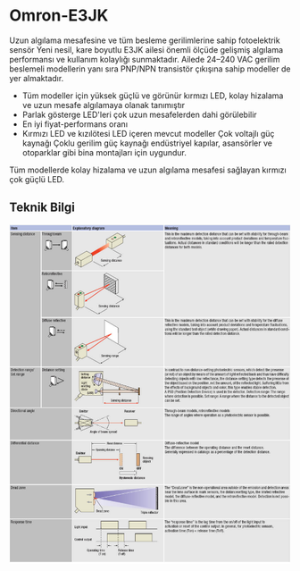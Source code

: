 # Omron-E3JK
Uzun algılama mesafesine ve tüm besleme gerilimlerine sahip fotoelektrik sensör
Yeni nesil, kare boyutlu E3JK ailesi önemli ölçüde gelişmiş algılama performansı ve kullanım kolaylığı sunmaktadır. Ailede 24–240 VAC gerilim beslemeli modellerin yanı sıra PNP/NPN transistör çıkışına sahip modeller de yer almaktadır.
* Tüm modeller için yüksek güçlü ve görünür kırmızı LED, kolay hizalama ve uzun mesafe algılamaya olanak tanımıştır 
* Parlak gösterge LED'leri çok uzun mesafelerden dahi görülebilir 
* En iyi fiyat-performans oranı 
* Kırmızı LED ve kızılötesi LED içeren mevcut modeller
Çok voltajlı güç kaynağı
Çoklu gerilim güç kaynağı endüstriyel kapılar, asansörler ve otoparklar gibi bina montajları için uygundur.

Tüm modellerde kolay hizalama ve uzun algılama mesafesi sağlayan kırmızı çok güçlü LED.



## Teknik Bilgi
![alt text](https://raw.githubusercontent.com/emanetemre/Omron-E3JK/master/pes_tech_info_121_prod.jpg)
